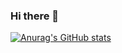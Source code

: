 ### Hi there 👋

[![Anurag's GitHub stats](https://github-readme-stats.vercel.app/api?username=OldyG&count_private=true&show_icons=true&theme=radical)](https://github.com/anuraghazra/github-readme-stats)


<!--
**OldyG/OldyG** is a ✨ _special_ ✨ repository because its `README.md` (this file) appears on your GitHub profile.

Here are some ideas to get you started:

- 🔭 I’m currently working on ...
- 🌱 I’m currently learning ...
- 👯 I’m looking to collaborate on ...
- 🤔 I’m looking for help with ...
- 💬 Ask me about ...
- 📫 How to reach me: ...
- 😄 Pronouns: ...
- ⚡ Fun fact: ...
-->

